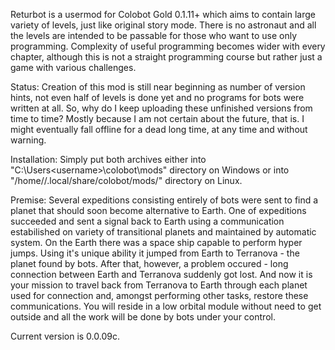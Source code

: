 Returbot is a usermod for Colobot Gold 0.1.11+ which aims to contain large variety of levels, just like original story mode. There is no astronaut and all the levels are intended to be passable for those who want to use only programming. Complexity of useful programming becomes wider with every chapter, although this is not a straight programming course but rather just a game with various challenges.

Status:
Creation of this mod is still near beginning as number of version hints, not even half of levels is done yet and no programs for bots were written at all. So, why do I keep uploading these unfinished versions from time to time? Mostly because I am not certain about the future, that is. I might eventually fall offline for a dead long time, at any time and without warning.

Installation:
Simply put both archives either into "C:\Users\<username>\colobot\mods\" directory on Windows or into "/home/<username>/.local/share/colobot/mods/" directory on Linux.

Premise:
Several expeditions consisting entirely of bots were sent to find a planet that should soon become alternative to Earth. One of expeditions succeeded and sent a signal back to Earth using a communication estabilished on variety of transitional planets and maintained by automatic system. On the Earth there was a space ship capable to perform hyper jumps. Using it's unique ability it jumped from Earth to Terranova - the planet found by bots. After that, however, a problem occured - long connection between Earth and Terranova suddenly got lost. And now it is your mission to travel back from Terranova to Earth through each planet used for connection and, amongst performing other tasks, restore these communications. You will reside in a low orbital module without need to get outside and all the work will be done by bots under your control.

Current version is 0.0.09c.
